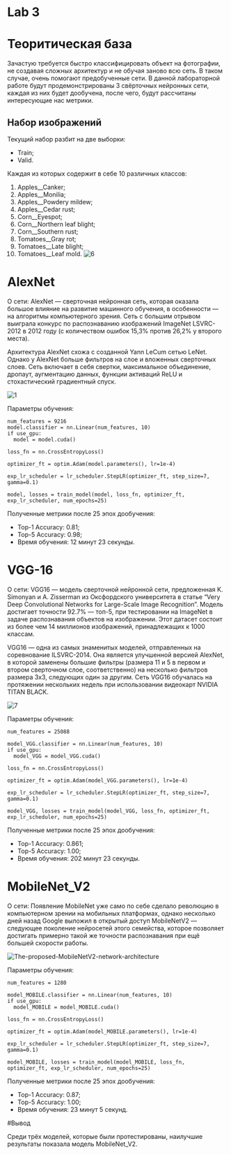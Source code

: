 # Lab 3
# Теоритическая база
Зачастую требуется быстро классифицировать объект на фотографии, не создавая сложных архитектур и не обучая заново всю сеть. В таком случае, очень помогают предобученные сети. 
В данной лабораторной работе будут продемонстрированы 3 свёрточных нейронных сети, каждая из них будет дообучена, после чего, будут рассчитаны интересующие нас метрики.
## Набор изображений
Текущий набор разбит на две выборки:
 * Train;
 * Valid.
 
Каждая из которых содержит в себе 10 различных классов:
1. Apples__Canker;
2. Apples__Monilia;
3. Apples__Powdery mildew;
4. Apples__Сedar rust;
5. Corn__Eyespot;
6. Corn__Northern leaf blight;
7. Corn__Southern rust;
8. Tomatoes__Gray rot;
9. Tomatoes__Late blight;
10. Tomatoes__Leaf mold.
![6](https://user-images.githubusercontent.com/82668230/205057629-c4a4c0f1-af1b-4e70-b334-0a6184a42a20.jpg)

# AlexNet
О сети: AlexNet — сверточная нейронная сеть, которая оказала большое влияние на развитие машинного обучения, в особенности — на алгоритмы компьютерного зрения. Сеть с большим отрывом выиграла конкурс по распознаванию изображений ImageNet LSVRC-2012 в 2012 году (с количеством ошибок 15,3% против 26,2% у второго места).

Архитектура AlexNet схожа с созданной Yann LeCum сетью LeNet. Однако у AlexNet больше фильтров на слое и вложенных сверточных слоев. Сеть включает в себя свертки, максимальное объединение, дропаут, аугментацию данных, функции активаций ReLU и стохастический градиентный спуск.

![1](https://user-images.githubusercontent.com/82668230/205058643-81e36989-dae1-49b6-b827-a8dccd975cbb.png)

Параметры обучения:
  ```
num_features = 9216
model.classifier = nn.Linear(num_features, 10)
if use_gpu:
    model = model.cuda()

loss_fn = nn.CrossEntropyLoss()

optimizer_ft = optim.Adam(model.parameters(), lr=1e-4)

exp_lr_scheduler = lr_scheduler.StepLR(optimizer_ft, step_size=7, gamma=0.1)
```
  ```
model, losses = train_model(model, loss_fn, optimizer_ft, exp_lr_scheduler, num_epochs=25)
```
Полученные метрики после 25 эпох дообучения:
* Top-1 Accuracy: 0.81;
* Top-5 Accuracy: 0.98;
* Время обучения: 12 минут 23 секунды.

# VGG-16
О сети: VGG16 — модель сверточной нейронной сети, предложенная K. Simonyan и A. Zisserman из Оксфордского университета в статье “Very Deep Convolutional Networks for Large-Scale Image Recognition”. Модель достигает точности 92.7% — топ-5, при тестировании на ImageNet в задаче распознавания объектов на изображении. Этот датасет состоит из более чем 14 миллионов изображений, принадлежащих к 1000 классам.

VGG16 — одна из самых знаменитых моделей, отправленных на соревнование ILSVRC-2014. Она является улучшенной версией AlexNet, в которой заменены большие фильтры (размера 11 и 5 в первом и втором сверточном слое, соответственно) на несколько фильтров размера 3х3, следующих один за другим. Сеть VGG16 обучалась на протяжении нескольких недель при использовании видеокарт NVIDIA TITAN BLACK.

![7](https://user-images.githubusercontent.com/82668230/205060100-549f0383-a75f-44d2-833c-f0e5588623f7.jpg)

Параметры обучения:
  ```
num_features = 25088

model_VGG.classifier = nn.Linear(num_features, 10)
if use_gpu:
    model_VGG = model_VGG.cuda()

loss_fn = nn.CrossEntropyLoss()

optimizer_ft = optim.Adam(model_VGG.parameters(), lr=1e-4)

exp_lr_scheduler = lr_scheduler.StepLR(optimizer_ft, step_size=7, gamma=0.1)
```
  ```
model_VGG, losses = train_model(model_VGG, loss_fn, optimizer_ft, exp_lr_scheduler, num_epochs=25)
```
Полученные метрики после 25 эпох дообучения:
* Top-1 Accuracy: 0.861;
* Top-5 Accuracy: 1.00;
* Время обучения: 202 минут 23 секунды.

# MobileNet_V2
О сети: Появление MobileNet уже само по себе сделало революцию в компьютерном зрении на мобильных платформах, однако несколько дней назад Google выложил в открытый доступ MobileNetV2 — следующее поколение нейросетей этого семейства, которое позволяет достигать примерно такой же точности распознавания при ещё большей скорости работы.

![The-proposed-MobileNetV2-network-architecture](https://user-images.githubusercontent.com/82668230/205063457-b1964d15-4f4b-40a5-9eb3-4f8c3c7bf92a.png)

Параметры обучения:
  ```
num_features = 1280

model_MOBILE.classifier = nn.Linear(num_features, 10)
if use_gpu:
    model_MOBILE = model_MOBILE.cuda()

loss_fn = nn.CrossEntropyLoss()

optimizer_ft = optim.Adam(model_MOBILE.parameters(), lr=1e-4)

exp_lr_scheduler = lr_scheduler.StepLR(optimizer_ft, step_size=7, gamma=0.1)
```
  ```
model_MOBILE, losses = train_model(model_MOBILE, loss_fn, optimizer_ft, exp_lr_scheduler, num_epochs=25)
```
Полученные метрики после 25 эпох дообучения:
* Top-1 Accuracy: 0.87;
* Top-5 Accuracy: 1.00;
* Время обучения: 23 минут 5 секунд.

#Вывод

Среди трёх моделей, которые были протестированы, наилучшие результаты показала модель MobileNet_V2.

